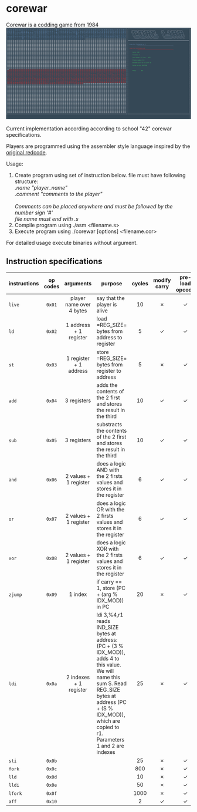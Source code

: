 # corewar

Corewar is a codding game from 1984
<br><img src="corewar-animation.gif" alt="corewar-animation" width="1195"/>

Current implementation according according to school "42" corewar specifications.</br>

Players are programmed using the assembler style language inspired by the <a href="http://vyznev.net/corewar/guide.html"> original redcode</a>.</br>

Usage:</br>
1. Create program using set of instruction below. file must have following structure:</br>
   *.name "player_name"*</br>
   *.comment "comments to the player"*</br>
   *<Set of instructions>*</br>
   *Comments can be placed anywhere and must be followed by the number sign '#'*</br>
   *file name must end with .s*
 2. Compile program using ./asm <filename.s>
 3. Execute program using ./corewar [options] <filename.cor> 

For detailed usage execute binaries without argument.

## Instruction specifications
| instructions | op codes | arguments                | purpose                                                                                                                                                                                                                       | cycles | modify carry | pre-load opcode |
|--------------|:----------:|:--------------------------:|-------------------------------------------------------------------------------------------------------------------------------------------------------------------------------------------------------------------------------|:--------:|:--------------:|:-----------------:|
| `live`       | `0x01`   | player name over 4 bytes | say that the player is alive                                                                                                                                                                                                  |     10 | ✗            | ✓               |
| `ld`         | `0x02`   | 1 address + 1 register   | load =REG_SIZE= bytes from address to register                                                                                                                                                                                |      5 | ✓            | ✓               |
| `st`         | `0x03`   | 1 register + 1 address   | store =REG_SIZE= bytes from register to address                                                                                                                                                                               |      5 | ✗            | ✓               |
| `add`        | `0x04`   | 3 registers              | adds the contents of the 2 first and stores the result in the third                                                                                                                                                           |     10 | ✓            | ✓               |
| `sub`        | `0x05`   | 3 registers              | substracts the contents of the 2 first and stores the result in the third                                                                                                                                                     |     10 | ✓            | ✓               |
| `and`        | `0x06`   | 2 values + 1 register    | does a logic AND with the 2 firsts values and stores it in the register                                                                                                                                                       |      6 | ✓            | ✓               |
| `or`         | `0x07`   | 2 values + 1 register    | does a logic OR with the 2 firsts values and stores it in the register                                                                                                                                                        |      6 | ✓            | ✓               |
| `xor`        | `0x08`   | 2 values + 1 register    | does a logic XOR with the 2 firsts values and stores it in the register                                                                                                                                                       |      6 | ✓            | ✓               |
| `zjump`      | `0x09`   | 1 index                  | if carry == 1, store (PC + (arg % IDX_MOD)) in PC                                                                                                                                                                             |     20 | ✗            | ✓               |
| `ldi`        | `0x0a`   | 2 indexes + 1 register   | ldi 3,%4,r1 reads IND_SIZE bytes at address: (PC + (3 % IDX_MOD)), adds 4 to this value. We will name this sum S. Read REG_SIZE bytes at address (PC + (S % IDX_MOD)), which are copied to r1. Parameters 1 and 2 are indexes |     25 | ✗            | ✓               |
| `sti`        | `0x0b`   |                          |                                                                                                                                                                                                                               |     25 | ✗            | ✓               |
| `fork`       | `0x0c`   |                          |                                                                                                                                                                                                                               |    800 | ✗            | ✓               |
| `lld`        | `0x0d`   |                          |                                                                                                                                                                                                                               |     10 | ✗            | ✓               |
| `lldi`       | `0x0e`   |                          |                                                                                                                                                                                                                               |     50 | ✗            | ✓               |
| `lfork`      | `0x0f`   |                          |                                                                                                                                                                                                                               |   1000 | ✗            | ✓               |
| `aff`        | `0x10`   |                          |                                                                                                                                                                                                                               |      2 | ✓            | ✓ 	           |
